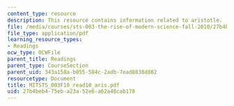 ```yaml
---
content_type: resource
description: This resource contains information related to aristotle.
file: /media/courses/sts-003-the-rise-of-modern-science-fall-2010/27b4beb475eba23a52e6a62a48cab178_MITSTS_003F10_read10_aris.pdf
file_type: application/pdf
learning_resource_types:
- Readings
ocw_type: OCWFile
parent_title: Readings
parent_type: CourseSection
parent_uid: 343a158a-b055-584c-2adb-7ead8838d802
resourcetype: Document
title: MITSTS_003F10_read10_aris.pdf
uid: 27b4beb4-75eb-a23a-52e6-a62a48cab178
---
```

